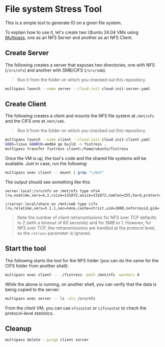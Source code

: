 # File system Stress Tool

This is a simple tool to generate IO on a given file system.

To explain how to use it, let's create two Ubuntu 24.04 VMs using [Multipass](https://multipass.run/), one as an NFS Server and another as an NFS Client.

## Create Server

The following creates a server that exposes two directories, one with NFS (`/srv/nfs`) and another with SMB/CIFS (`/srv/smb`).

> Run it from the folder on which you checked out this repository.

```bash
multipass launch --name server --cloud-init cloud-init-server.yaml
```

## Create Client

The following creates a client and mounts the NFS file system at `/mnt/nfs` and the CIFS one at `/mnt/smb`.

> Run it from the folder on which you checked out this repository.

```bash
multipass launch --name client --cloud-init cloud-init-client.yaml
GOOS=linux GOARCH=amd64 go build -o fsstress .
multipass transfer fsstress client:/home/ubuntu/fsstress
```

Once the VM is up, the tool's code and the shared file systems will be available. Just in case, run the following:

```bash
multipass exec client -- mount | grep "\/mnt"
```

The output should see something like this:

```
server.local:/srv/nfs on /mnt/nfs type nfs4 (rw,noatime,vers=4.2,rsize=131072,wsize=131072,namlen=255,hard,proto=tcp,nconnect=8,timeo=600,retrans=2,sec=sys,clientaddr=192.168.66.134,local_lock=none,addr=192.168.66.133)

//server.local/share on /mnt/smb type cifs (rw,relatime,vers=3.1.1,sec=none,cache=strict,uid=1000,noforceuid,gid=1000,noforcegid,addr=192.168.66.133,file_mode=0755,dir_mode=0755,hard,nounix,serverino,mapposix,rsize=4194304,wsize=4194304,bsize=1048576,retrans=1,echo_interval=60,actimeo=1,closetimeo=1)
```

> Note the number of client retransmissions for NFS over TCP defaults to 2 (with a timeout of 60 seconds) and for SMB to 1. However, for NFS over TCP, the retransmissions are handled at the protocol level, so the `retrans` parameter is ignored.

## Start the tool

The following starts the tool for the NFS folder (you can do the same for the CIFS folder from another shell):

```bash
multipass exec client -- ./fsstress -path /mnt/nfs -workers 4
```

While the above is running, on another shell, you can verify that the data is being copied to the server:

```bash
multipass exec server -- ls -als /srv/nfs
```

From the client VM, you can use `nfsiostat` or `cifsiostat` to check the protocol-level statistics.

## Cleanup

```bash
multipass delete --purge client server
```
